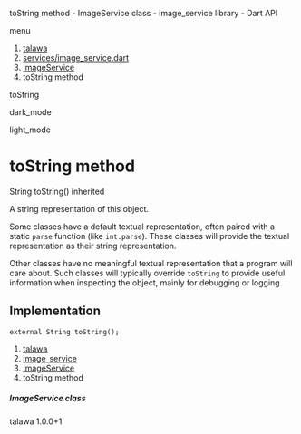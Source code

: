 




toString method - ImageService class - image\_service library - Dart API







menu

1. [talawa](../../index.html)
2. [services/image\_service.dart](../../services_image_service/services_image_service-library.html)
3. [ImageService](../../services_image_service/ImageService-class.html)
4. toString method

toString


dark\_mode

light\_mode




# toString method


String
toString()
inherited

A string representation of this object.

Some classes have a default textual representation,
often paired with a static `parse` function (like `int.parse`).
These classes will provide the textual representation as
their string representation.

Other classes have no meaningful textual representation
that a program will care about.
Such classes will typically override `toString` to provide
useful information when inspecting the object,
mainly for debugging or logging.


## Implementation

```
external String toString();
```

 


1. [talawa](../../index.html)
2. [image\_service](../../services_image_service/services_image_service-library.html)
3. [ImageService](../../services_image_service/ImageService-class.html)
4. toString method

##### ImageService class





talawa
1.0.0+1






